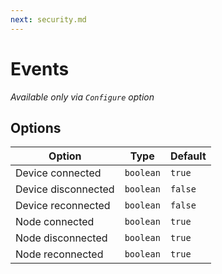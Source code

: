 ```yaml
---
next: security.md
---
```


# Events

*Available only via `Configure` option*

## Options

|             Option|     Type|Default|
|-------------------|---------|-------|
|Device connected   |`boolean`|`true` |
|Device disconnected|`boolean`|`false`|
|Device reconnected |`boolean`|`false`|
|Node connected     |`boolean`|`true` |
|Node disconnected  |`boolean`|`true` |
|Node reconnected   |`boolean`|`true` |
